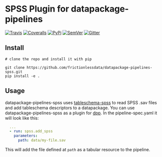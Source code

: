 # SPSS Plugin for datapackage-pipelines

[![Travis](https://img.shields.io/travis/frictionlessdata/datapackage-pipelines-spss/master.svg)](https://travis-ci.org/frictionlessdata/datapackage-pipelines-spss)
[![Coveralls](http://img.shields.io/coveralls/frictionlessdata/datapackage-pipelines-spss/master.svg)](https://coveralls.io/r/frictionlessdata/datapackage-pipelines-spss?branch=master)
[![PyPi](https://img.shields.io/pypi/v/datapackage-pipelines-spss.svg)](https://pypi.python.org/pypi/datapackage-pipelines-spss)
[![SemVer](https://img.shields.io/badge/versions-SemVer-brightgreen.svg)](http://semver.org/)
[![Gitter](https://img.shields.io/gitter/room/frictionlessdata/chat.svg)](https://gitter.im/frictionlessdata/chat)

## Install

```
# clone the repo and install it with pip

git clone https://github.com/frictionlessdata/datapackage-pipelines-spss.git
pip install -e .
```

## Usage

datapackage-pipelines-spss uses [tableschema-spss](https://github.com/frictionlessdata/tableschema-spss-py) to read SPSS .sav files and add tableschema descriptors to a datapackage. You can use datapackage-pipelines-spss as a plugin for [dpp](https://github.com/frictionlessdata/datapackage-pipelines#datapackage-pipelines). In the pipeline-spec.yaml it will look like this:

```yaml
  ...
  - run: spss.add_spss
    parameters:
      path: data/my-file.sav
```

This will add the file defined at `path` as a tabular resource to the pipeline.

